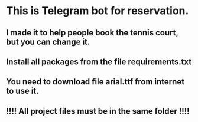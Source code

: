 # This is Telegram bot for reservation.
## I made it to help people book the tennis court, but you can change it.
## Install all packages from the file requirements.txt
## You need to download file arial.ttf from internet to use it.
## !!!! All project files must be in the same folder !!!!
